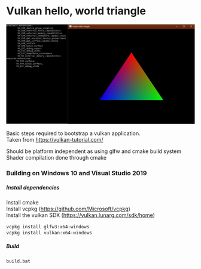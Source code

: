 
# Vulkan hello, world triangle
<img src="triangle.jpg" width="1147px"></img>

Basic steps required to bootstrap a vulkan application.  
Taken from https://vulkan-tutorial.com/  
  
Should be platform independent as using glfw and cmake build system  
Shader compilation done through cmake  
  

### Building on Windows 10 and Visual Studio 2019  

##### Install dependencies
Install cmake  
Install vcpkg (https://github.com/Microsoft/vcpkg)  
Install the vulkan SDK (https://vulkan.lunarg.com/sdk/home)  

```
vcpkg install glfw3:x64-windows  
vcpkg install vulkan:x64-windows  
```


##### Build
```
build.bat
```
